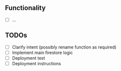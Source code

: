 ## Functionality

- [ ] ...

## TODOs

- [ ] Clarify intent (possibly rename function as required)
- [ ] Implement main firestore logic
- [ ] Deployment test
- [ ] Deployment instructions
